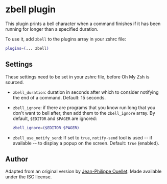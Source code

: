 # zbell plugin

This plugin prints a bell character when a command finishes if it has been
running for longer than a specified duration.

To use it, add `zbell` to the plugins array in your zshrc file:

```zsh
plugins=(... zbell)
```

## Settings

These settings need to be set in your zshrc file, before Oh My Zsh is sourced.

-   `zbell_duration`: duration in seconds after which to consider notifying the
    end of a command. Default: 15 seconds.

-   `zbell_ignore`: if there are programs that you know run long that you don't
    want to bell after, then add them to the `zbell_ignore` array. By default,
    `$EDITOR` and `$PAGER` are ignored:

    ```zsh
    zbell_ignore=($EDITOR $PAGER)
    ```

-   `zbell_use_notify_send`: If set to `true`, `notify-send` tool is used -- if
    available -- to display a popup on the screen. Default: `true` (enabled).

## Author

Adapted from an original version by
[Jean-Philippe Ouellet](https://github.com/jpouellet). Made available under the
ISC license.
